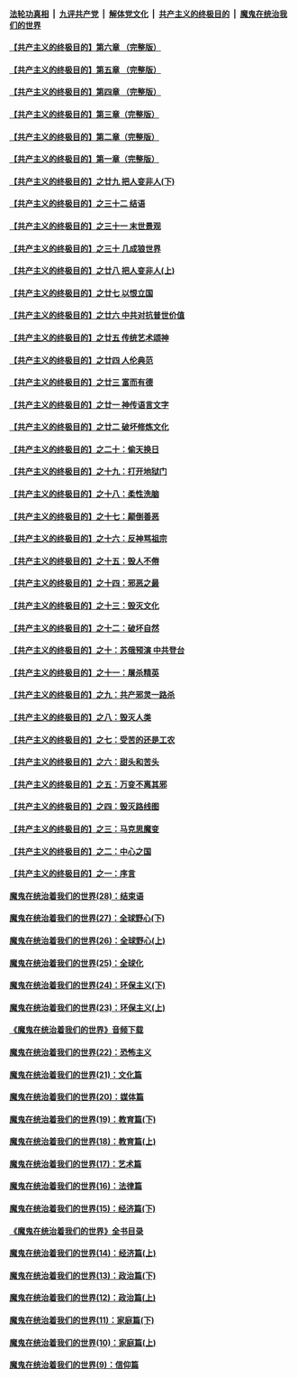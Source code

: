 ####  [法轮功真相](../../../../basic/blob/master/README.md?t=09201213) &nbsp;|&nbsp; [九评共产党](../../../../9ping.md/blob/master/README.md?t=09201213) &nbsp;|&nbsp; [解体党文化](../../../../jtdwh.md/blob/master/README.md?t=09201213)  &nbsp;|&nbsp; [共产主义的终极目的](../../../../gczydzjmd.md/blob/master/README.md?t=09201213) &nbsp;|&nbsp; [魔鬼在统治我们的世界](../../../../mgztzwmdsj.md/blob/master/README.md?t=09201213) 

#### [【共产主义的终极目的】第六章 （完整版）](../pages/nsc422/n11428913.md?t=09201213) 

#### [【共产主义的终极目的】第五章 （完整版）](../pages/nsc422/n11428912.md?t=09201213) 

#### [【共产主义的终极目的】第四章 （完整版）](../pages/nsc422/n11428907.md?t=09201213) 

#### [【共产主义的终极目的】第三章（完整版）](../pages/nsc422/n11428848.md?t=09201213) 

#### [【共产主义的终极目的】第二章（完整版）](../pages/nsc422/n11428831.md?t=09201213) 

#### [【共产主义的终极目的】第一章（完整版）](../pages/nsc422/n11417651.md?t=09201213) 

#### [【共产主义的终极目的】之廿九 把人变非人(下)](../pages/nsc422/n11344140.md?t=09201213) 

#### [【共产主义的终极目的】之三十二 结语](../pages/nsc422/n11360535.md?t=09201213) 

#### [【共产主义的终极目的】之三十一 末世景观](../pages/nsc422/n11351129.md?t=09201213) 

#### [【共产主义的终极目的】之三十 几成狼世界](../pages/nsc422/n11348280.md?t=09201213) 

#### [【共产主义的终极目的】之廿八 把人变非人(上)](../pages/nsc422/n11340492.md?t=09201213) 

#### [【共产主义的终极目的】之廿七 以恨立国](../pages/nsc422/n11336944.md?t=09201213) 

#### [【共产主义的终极目的】之廿六 中共对抗普世价值](../pages/nsc422/n11324785.md?t=09201213) 

#### [【共产主义的终极目的】之廿五 传统艺术颂神](../pages/nsc422/n11296396.md?t=09201213) 

#### [【共产主义的终极目的】之廿四 人伦典范](../pages/nsc422/n11296397.md?t=09201213) 

#### [【共产主义的终极目的】之廿三 富而有德](../pages/nsc422/n11283598.md?t=09201213) 

#### [【共产主义的终极目的】之廿一 神传语言文字](../pages/nsc422/n11263265.md?t=09201213) 

#### [【共产主义的终极目的】之廿二 破坏修炼文化](../pages/nsc422/n11245728.md?t=09201213) 

#### [【共产主义的终极目的】之二十：偷天换日](../pages/nsc422/n11238846.md?t=09201213) 

#### [【共产主义的终极目的】之十九：打开地狱门](../pages/nsc422/n11206376.md?t=09201213) 

#### [【共产主义的终极目的】之十八：柔性洗脑](../pages/nsc422/n11199994.md?t=09201213) 

#### [【共产主义的终极目的】之十七：颠倒善恶](../pages/nsc422/n11179782.md?t=09201213) 

#### [【共产主义的终极目的】之十六：反神骂祖宗](../pages/nsc422/n11166798.md?t=09201213) 

#### [【共产主义的终极目的】之十五：毁人不倦](../pages/nsc422/n11166792.md?t=09201213) 

#### [【共产主义的终极目的】之十四：邪恶之最](../pages/nsc422/n11150249.md?t=09201213) 

#### [【共产主义的终极目的】之十三：毁灭文化](../pages/nsc422/n11135227.md?t=09201213) 

#### [【共产主义的终极目的】之十二：破坏自然](../pages/nsc422/n11135214.md?t=09201213) 

#### [【共产主义的终极目的】之十：苏俄预演 中共登台](../pages/nsc422/n11118424.md?t=09201213) 

#### [【共产主义的终极目的】之十一：屠杀精英](../pages/nsc422/n11118442.md?t=09201213) 

#### [【共产主义的终极目的】之九：共产邪灵一路杀](../pages/nsc422/n11114139.md?t=09201213) 

#### [【共产主义的终极目的】之八：毁灭人类](../pages/nsc422/n11108503.md?t=09201213) 

#### [【共产主义的终极目的】之七：受苦的还是工农](../pages/nsc422/n11101809.md?t=09201213) 

#### [【共产主义的终极目的】之六：甜头和苦头](../pages/nsc422/n11096971.md?t=09201213) 

#### [【共产主义的终极目的】之五：万变不离其邪](../pages/nsc422/n11091285.md?t=09201213) 

#### [【共产主义的终极目的】之四：毁灭路线图](../pages/nsc422/n11086284.md?t=09201213) 

#### [【共产主义的终极目的】之三：马克思魔变](../pages/nsc422/n11061941.md?t=09201213) 

#### [【共产主义的终极目的】之二：中心之国](../pages/nsc422/n11047728.md?t=09201213) 

#### [【共产主义的终极目的】之一：序言](../pages/nsc422/n11086077.md?t=09201213) 

#### [魔鬼在统治着我们的世界(28)：结束语](../pages/nsc422/n10936246.md?t=09201213) 

#### [魔鬼在统治着我们的世界(27)：全球野心(下)](../pages/nsc422/n10928319.md?t=09201213) 

#### [魔鬼在统治着我们的世界(26)：全球野心(上)](../pages/nsc422/n10900318.md?t=09201213) 

#### [魔鬼在统治着我们的世界(25)：全球化](../pages/nsc422/n10788205.md?t=09201213) 

#### [魔鬼在统治着我们的世界(24)：环保主义(下)](../pages/nsc422/n10695307.md?t=09201213) 

#### [魔鬼在统治着我们的世界(23)：环保主义(上)](../pages/nsc422/n10688613.md?t=09201213) 

#### [《魔鬼在统治着我们的世界》音频下载](../pages/nsc422/n10635553.md?t=09201213) 

#### [魔鬼在统治着我们的世界(22)：恐怖主义](../pages/nsc422/n10614727.md?t=09201213) 

#### [魔鬼在统治着我们的世界(21)：文化篇](../pages/nsc422/n10597706.md?t=09201213) 

#### [魔鬼在统治着我们的世界(20)：媒体篇](../pages/nsc422/n10586579.md?t=09201213) 

#### [魔鬼在统治着我们的世界(19)：教育篇(下)](../pages/nsc422/n10564808.md?t=09201213) 

#### [魔鬼在统治着我们的世界(18)：教育篇(上)](../pages/nsc422/n10526970.md?t=09201213) 

#### [魔鬼在统治着我们的世界(17)：艺术篇](../pages/nsc422/n10499093.md?t=09201213) 

#### [魔鬼在统治着我们的世界(16)：法律篇](../pages/nsc422/n10485969.md?t=09201213) 

#### [魔鬼在统治着我们的世界(15)：经济篇(下)](../pages/nsc422/n10469975.md?t=09201213) 

#### [《魔鬼在统治着我们的世界》全书目录](../pages/nsc422/n10464261.md?t=09201213) 

#### [魔鬼在统治着我们的世界(14)：经济篇(上)](../pages/nsc422/n10457370.md?t=09201213) 

#### [魔鬼在统治着我们的世界(13)：政治篇(下)](../pages/nsc422/n10448270.md?t=09201213) 

#### [魔鬼在统治着我们的世界(12)：政治篇(上)](../pages/nsc422/n10444576.md?t=09201213) 

#### [魔鬼在统治着我们的世界(11)：家庭篇(下)](../pages/nsc422/n10440961.md?t=09201213) 

#### [魔鬼在统治着我们的世界(10)：家庭篇(上)](../pages/nsc422/n10435448.md?t=09201213) 

#### [魔鬼在统治着我们的世界(9)：信仰篇](../pages/nsc422/n10432159.md?t=09201213) 

